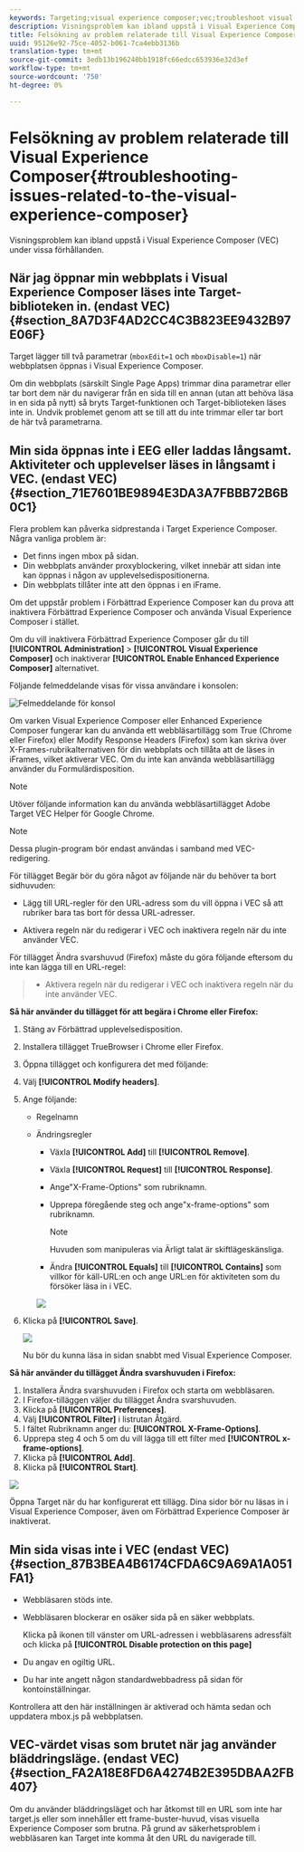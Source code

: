 ```yaml
---
keywords: Targeting;visual experience composer;vec;troubleshoot visual experience composer;troubleshooting;tls;tls 1.2
description: Visningsproblem kan ibland uppstå i Visual Experience Composer (VEC) under vissa förhållanden.
title: Felsökning av problem relaterade till Visual Experience Composer
uuid: 95126e92-75ce-4052-b061-7ca4ebb3136b
translation-type: tm+mt
source-git-commit: 3edb13b196240bb1918fc66edcc653936e32d3ef
workflow-type: tm+mt
source-wordcount: '750'
ht-degree: 0%

---
```



# Felsökning av problem relaterade till Visual Experience Composer{#troubleshooting-issues-related-to-the-visual-experience-composer}

Visningsproblem kan ibland uppstå i Visual Experience Composer (VEC) under vissa förhållanden.

## När jag öppnar min webbplats i Visual Experience Composer läses inte Target-biblioteken in. (endast VEC) {#section_8A7D3F4AD2CC4C3B823EE9432B97E06F}

Target lägger till två parametrar (`mboxEdit=1` och `mboxDisable=1`) när webbplatsen öppnas i Visual Experience Composer.

Om din webbplats (särskilt Single Page Apps) trimmar dina parametrar eller tar bort dem när du navigerar från en sida till en annan (utan att behöva läsa in en sida på nytt) så bryts Target-funktionen och Target-biblioteken läses inte in.
Undvik problemet genom att se till att du inte trimmar eller tar bort de här två parametrarna.

## Min sida öppnas inte i EEG eller laddas långsamt. Aktiviteter och upplevelser läses in långsamt i VEC. (endast VEC) {#section_71E7601BE9894E3DA3A7FBBB72B6B0C1}

Flera problem kan påverka sidprestanda i Target Experience Composer. Några vanliga problem är:

* Det finns ingen mbox på sidan.
* Din webbplats använder proxyblockering, vilket innebär att sidan inte kan öppnas i någon av upplevelsedispositionerna.
* Din webbplats tillåter inte att den öppnas i en iFrame.

Om det uppstår problem i Förbättrad Experience Composer kan du prova att inaktivera Förbättrad Experience Composer och använda Visual Experience Composer i stället.

Om du vill inaktivera Förbättrad Experience Composer går du till **[!UICONTROL Administration]** > **[!UICONTROL Visual Experience Composer]** och inaktiverar **[!UICONTROL Enable Enhanced Experience Composer]** alternativet.

Följande felmeddelande visas för vissa användare i konsolen:

![Felmeddelande för konsol](/help/c-experiences/c-visual-experience-composer/r-troubleshoot-composer/assets/console_error_message.jpg)

Om varken Visual Experience Composer eller Enhanced Experience Composer fungerar kan du använda ett webbläsartillägg som True (Chrome eller Firefox) eller Modify Response Headers (Firefox) som kan skriva över X-Frames-rubrikalternativen för din webbplats och tillåta att de läses in iFrames, vilket aktiverar VEC. Om du inte kan använda webbläsartillägg använder du Formulärdisposition.

>[!NOTE]
>
>Utöver följande information kan du använda webbläsartillägget [](/help/c-experiences/c-visual-experience-composer/r-troubleshoot-composer/vec-helper-browser-extension.md) Adobe Target VEC Helper för Google Chrome.


>[!Note]
>
>Dessa plugin-program bör endast användas i samband med VEC-redigering.
>
>För tillägget Begär bör du göra något av följande när du behöver ta bort sidhuvuden:
>
>* Lägg till URL-regler för den URL-adress som du vill öppna i VEC så att rubriker bara tas bort för dessa URL-adresser.
   >
   >
* Aktivera regeln när du redigerar i VEC och inaktivera regeln när du inte använder VEC.
>
>
För tillägget Ändra svarshuvud (Firefox) måste du göra följande eftersom du inte kan lägga till en URL-regel:
>
>* Aktivera regeln när du redigerar i VEC och inaktivera regeln när du inte använder VEC.


**Så här använder du tillägget för att begära i Chrome eller Firefox:**

1. Stäng av Förbättrad upplevelsedisposition.
1. Installera tillägget TrueBrowser i Chrome eller Firefox.
1. Öppna tillägget och konfigurera det med följande:
1. Välj **[!UICONTROL Modify headers]**.
1. Ange följande:

   * Regelnamn
   * Ändringsregler

      * Växla **[!UICONTROL Add]** till **[!UICONTROL Remove]**.
      * Växla **[!UICONTROL Request]** till **[!UICONTROL Response]**.
      * Ange&quot;X-Frame-Options&quot; som rubriknamn.
      * Upprepa föregående steg och ange&quot;x-frame-options&quot; som rubriknamn.

         >[!NOTE]
         >
         >Huvuden som manipuleras via Ärligt talat är skiftlägeskänsliga.

      * Ändra **[!UICONTROL Equals]** till **[!UICONTROL Contains]** som villkor för käll-URL:en och ange URL:en för aktiviteten som du försöker läsa in i VEC.

      ![](assets/chrome_extension.png)


1. Klicka på **[!UICONTROL Save]**.

   ![](assets/requestly.png)

   Nu bör du kunna läsa in sidan snabbt med Visual Experience Composer.

**Så här använder du tillägget Ändra svarshuvuden i Firefox:**

1. Installera Ändra svarshuvuden i Firefox och starta om webbläsaren.
1. I Firefox-tilläggen väljer du tillägget Ändra svarshuvuden.
1. Klicka på **[!UICONTROL Preferences]**.
1. Välj **[!UICONTROL Filter]** i listrutan Åtgärd.
1. I fältet Rubriknamn anger du: **[!UICONTROL X-Frame-Options]**.
1. Upprepa steg 4 och 5 om du vill lägga till ett filter med **[!UICONTROL x-frame-options]**.
1. Klicka på **[!UICONTROL Add]**.
1. Klicka på **[!UICONTROL Start]**.

![](assets/firefox_extension.png)

Öppna Target när du har konfigurerat ett tillägg. Dina sidor bör nu läsas in i Visual Experience Composer, även om Förbättrad Experience Composer är inaktiverat.

## Min sida visas inte i VEC (endast VEC) {#section_87B3BEA4B6174CFDA6C9A69A1A051FA1}

* Webbläsaren stöds inte.
* Webbläsaren blockerar en osäker sida på en säker webbplats.

   Klicka på ikonen till vänster om URL-adressen i webbläsarens adressfält och klicka på **[!UICONTROL Disable protection on this page]**
* Du angav en ogiltig URL.
* Du har inte angett någon standardwebbadress på sidan för kontoinställningar.

Kontrollera att den här inställningen är aktiverad och hämta sedan och uppdatera mbox.js på webbplatsen.

## VEC-värdet visas som brutet när jag använder bläddringsläge. (endast VEC) {#section_FA2A18E8FD6A4274B2E395DBAA2FB407}

Om du använder bläddringsläget och har åtkomst till en URL som inte har target.js eller som innehåller ett frame-buster-huvud, visas visuella Experience Composer som brutna. På grund av säkerhetsproblem i webbläsaren kan Target inte komma åt den URL du navigerade till.
